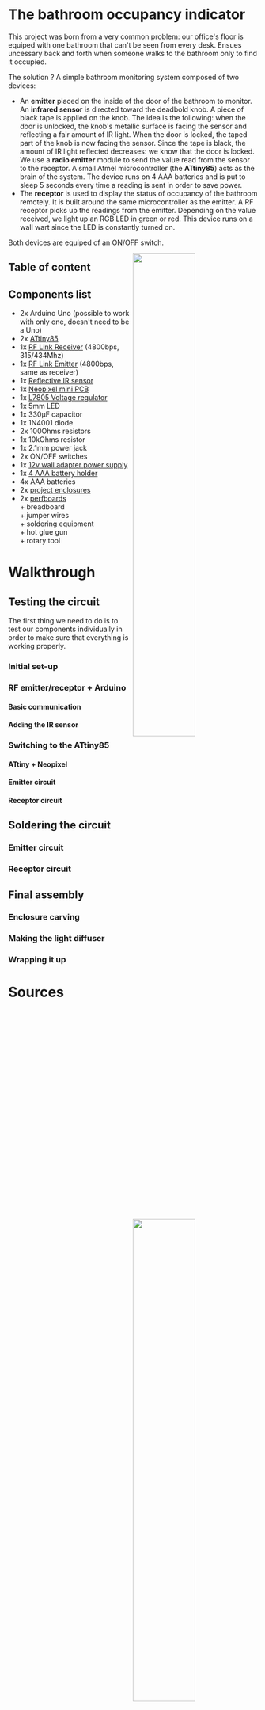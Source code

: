 # The bathroom occupancy indicator
This project was born from a very common problem: our office's floor is equiped with one bathroom that can't be seen from every desk. Ensues uncessary back and forth when someone walks to the bathroom only to find it occupied. 

The solution ? A simple bathroom monitoring system composed of two devices: 
- An **emitter** placed on the inside of the door of the bathroom to monitor. An **infrared sensor** is directed toward the deadbold knob. A piece of black tape is applied on the knob. The idea is the following: when the door is unlocked, the knob's metallic surface is facing the sensor and reflecting a fair amount of IR light. When the door is locked, the taped part of the knob is now facing the sensor. Since the tape is black, the amount of IR light reflected decreases: we know that the door is locked. We use a **radio emitter** module to send the value read from the sensor to the receptor. A small Atmel microcontroller (the **ATtiny85**) acts as the brain of the system. The device runs on 4 AAA batteries and is put to sleep 5 seconds every time a reading is sent in order to save power. 
- The **receptor** is used to display the status of occupancy of the bathroom remotely. It is built around the same microcontroller as the emitter. A RF receptor picks up the readings from the emitter. Depending on the value received, we light up an RGB LED in green or red. This device runs on a wall wart since the LED is constantly turned on. 

Both devices are equiped of an ON/OFF switch. 



<img width="50%" height="50%" align="right" src="https://github.com/wearhacks/courses/tree/master/projects/bathroom-occupancy-indicator/img/"/>
<img width="50%" height="50%" align="right" src="https://github.com/wearhacks/courses/tree/master/projects/bathroom-occupancy-indicator/img/"/>

## Table of content


## Components list

- 2x Arduino Uno (possible to work with only one, doesn't need to be a Uno)
- 2x [ATtiny85](http://www.digikey.ca/product-detail/en/ATTINY85-20PU/ATTINY85-20PU-ND/735469) 
- 1x [RF Link Receiver](https://www.sparkfun.com/products/10533) (4800bps, 315/434Mhz)
- 1x [RF Link Emitter](https://www.sparkfun.com/products/10535) (4800bps, same as receiver)
- 1x [Reflective IR sensor](https://www.adafruit.com/products/2349) 
- 1x [Neopixel mini PCB](http://www.adafruit.com/products/1612)
- 1x [L7805 Voltage regulator](https://www.sparkfun.com/products/107)
- 1x 5mm LED 
- 1x 330μF capacitor
- 1x 1N4001 diode
- 2x 100Ohms resistors
- 1x 10kOhms resistor
- 1x 2.1mm power jack
- 2x ON/OFF switches
- 1x [12v wall adapter power supply](https://www.sparkfun.com/products/9442)
- 1x [4 AAA battery holder](https://abra-electronics.com/batteries-holders/battery-holders-aaa-cell/150-442-4-x-aaa-cell-piggyback-battery-holder-150-442.html)
- 4x AAA batteries
- 2x [project enclosures](https://abra-electronics.com/enclosures-boxes/plastic-box-generic/gpb321-plastic-box-30l-x-20w-x-10h-gpb321.html)
- 2x [perfboards](https://abra-electronics.com/boards/busboard/sb4-snappable-pc-breadboard.html)<br />
\+ breadboard<br />
\+ jumper wires <br />
\+ soldering equipment<br />
\+ hot glue gun<br />
\+ rotary tool<br />


# Walkthrough

## Testing the circuit 
The first thing we need to do is to test our components individually in order to make sure that everything is working properly. 

### Initial set-up 

### RF emitter/receptor + Arduino
#### Basic communication

#### Adding the IR sensor

### Switching to the ATtiny85
#### ATtiny + Neopixel
#### Emitter circuit 
#### Receptor circuit 


## Soldering the circuit 
### Emitter circuit 

### Receptor circuit

## Final assembly 
### Enclosure carving 
### Making the light diffuser
### Wrapping it up

# Sources